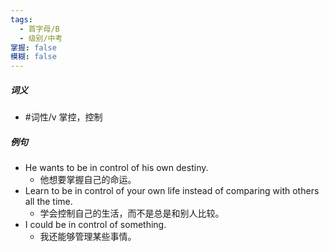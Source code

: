```yaml
---
tags:
  - 首字母/B
  - 级别/中考
掌握: false
模糊: false
---
```

##### 词义
- #词性/v  掌控，控制
##### 例句
- He wants to be in control of his own destiny.
	- 他想要掌握自己的命运。
- Learn to be in control of your own life instead of comparing with others all the time.
	- 学会控制自己的生活，而不是总是和别人比较。
- I could be in control of something.
	- 我还能够管理某些事情。
